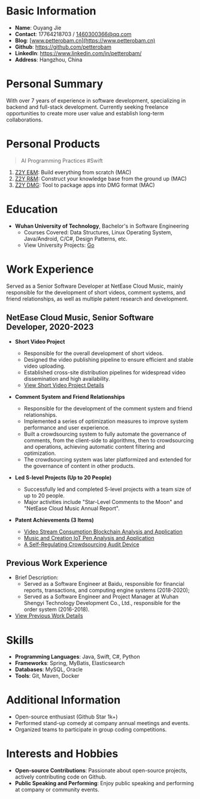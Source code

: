 # Basic Information

- **Name**: Ouyang Jie
- **Contact**: 17764218703 / 1460300366@qq.com
- **Blog**: [www.petterobam.cn](https://www.petterobam.cn)
- **Github**: <https://github.com/petterobam>
- **LinkedIn**: <https://www.linkedin.com/in/petterobam/>
- **Address**: Hangzhou, China

# Personal Summary

With over 7 years of experience in software development, specializing in backend and full-stack development. Currently seeking freelance opportunities to create more user value and establish long-term collaborations.

# Personal Products

> AI Programming Practices #Swift

1. [Z2Y E&M](https://github.com/petterobam/Z2y-Product/releases): Build everything from scratch (MAC)
2. [Z2Y R&M](https://apps.apple.com/cn/app/z2y-reader-manager/id6478165076?mt=12): Construct your knowledge base from the ground up (MAC)
3. [Z2Y DMG](https://github.com/zero2you4tech/Z2Y-DMG): Tool to package apps into DMG format (MAC)

# Education

- **Wuhan University of Technology**, Bachelor's in Software Engineering
  - Courses Covered: Data Structures, Linux Operating System, Java/Android, C/C#, Design Patterns, etc.
  - View University Projects: [Go](UNIVERSITY-RESUME-en.md)

# Work Experience

Served as a Senior Software Developer at NetEase Cloud Music, mainly responsible for the development of short videos, comment systems, and friend relationships, as well as multiple patent research and development.

## NetEase Cloud Music, Senior Software Developer, 2020-2023

- **Short Video Project**
  - Responsible for the overall development of short videos.
  - Designed the video publishing pipeline to ensure efficient and stable video uploading.
  - Established cross-site distribution pipelines for widespread video dissemination and high availability.
  - [View Short Video Project Details](https://www.petterobam.cn/blog/2021/01/01/video-ddd-think/)

- **Comment System and Friend Relationships**
  - Responsible for the development of the comment system and friend relationships.
  - Implemented a series of optimization measures to improve system performance and user experience.
  - Built a crowdsourcing system to fully automate the governance of comments, from the client-side to algorithms, then to crowdsourcing and operations, achieving automatic content filtering and optimization.
  - The crowdsourcing system was later platformized and extended for the governance of content in other products.

- **Led S-level Projects (Up to 20 People)**
  - Successfully led and completed S-level projects with a team size of up to 20 people.
  - Major activities include "Star-Level Comments to the Moon" and "NetEase Cloud Music Annual Report".

- **Patent Achievements (3 Items)**
  - [Video Stream Consumption Blockchain Analysis and Application](https://www.petterobam.cn/blog/2021/05/24/patent/)
  - [Music and Creation IoT Pen Analysis and Application](https://www.petterobam.cn/blog/2022/10/27/patent-1/)
  - [A Self-Regulating Crowdsourcing Audit Device](https://www.petterobam.cn/blog/2022/11/28/patent-2/)

## Previous Work Experience

- Brief Description: 
  - Served as a Software Engineer at Baidu, responsible for financial reports, transactions, and computing engine systems (2018-2020); 
  - Served as a Software Engineer and Project Manager at Wuhan Shengyi Technology Development Co., Ltd., responsible for the order system (2016-2018).
- [View Previous Work Details](RESUME-P1-zh.md)

# Skills

- **Programming Languages**: Java, Swift, C#, Python
- **Frameworks**: Spring, MyBatis, Elasticsearch
- **Databases**: MySQL, Oracle
- **Tools**: Git, Maven, Docker

# Additional Information

- Open-source enthusiast (Github Star 1k+)
- Performed stand-up comedy at company annual meetings and events.
- Organized teams to participate in group coding competitions.

# Interests and Hobbies

- **Open-source Contributions**: Passionate about open-source projects, actively contributing code on Github.
- **Public Speaking and Performing**: Enjoy public speaking and performing at company or community events.
